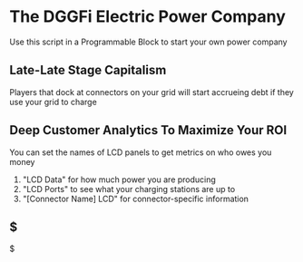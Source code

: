 # The DGGFi Electric Power Company
Use this script in a Programmable Block to start your own power company

## Late-Late Stage Capitalism
Players that dock at connectors on your grid will start accrueing debt if they use your grid to charge

## Deep Customer Analytics To Maximize Your ROI
You can set the names of LCD panels to get metrics on who owes you money

1. "LCD Data" for how much power you are producing
1. "LCD Ports" to see what your charging stations are up to
1. "[Connector Name] LCD" for connector-specific information

## $$$$$$$$$$$$$$$$$$$$$$$$$

$$$$$$$$$$$$$$$$$$$$$$$$$$$$$$$$$$$$$$$$$$$$$$$$$$$$$$$$$$$$$$$$$$$$$$$$$$$$$$$$$$$$$$$$$$$$$$$$$$$$$$$$$$$$$$$$$$$$$
